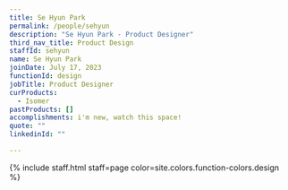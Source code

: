 ```yaml
---
title: Se Hyun Park
permalink: /people/sehyun
description: "Se Hyun Park - Product Designer"
third_nav_title: Product Design
staffId: sehyun
name: Se Hyun Park
joinDate: July 17, 2023
functionId: design
jobTitle: Product Designer
curProducts:
  - Isomer
pastProducts: []
accomplishments: i'm new, watch this space!
quote: ""
linkedinId: ""

---
```


{% include staff.html staff=page color=site.colors.function-colors.design %}
